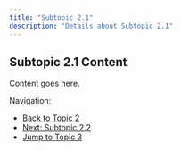 ```yaml
---
title: "Subtopic 2.1"
description: "Details about Subtopic 2.1"
---
```


## Subtopic 2.1 Content

Content goes here.

Navigation:
- [Back to Topic 2](../)
- [Next: Subtopic 2.2](../subtopic2)
- [Jump to Topic 3](/docs/topic3)
